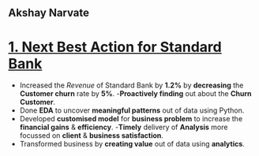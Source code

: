 ## Akshay Narvate

# [1. Next Best Action for Standard Bank](https://github.com/akshaynarvate/Next-Best-Action) 
- Increased the *Revenue* of Standard Bank by **1.2%** by **decreasing** the **Customer churn** rate by **5%**.
-**Proactively finding** out about the **Churn Customer**.
- Done **EDA** to uncover **meaningful patterns** out of data using Python.
- Developed **customised model** for **business problem** to increase the
 **financial gains** & **efficiency**.
-**Timely** delivery of **Analysis** more focussed on **client** &
 **business satisfaction**.
- Transformed business by **creating value** out of data using **analytics**.
